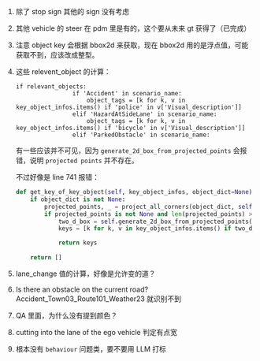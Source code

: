 1. 除了 stop sign 其他的 sign 没有考虑

2. 其他 vehicle 的 steer 在 pdm 里是有的，这个要从未来 gt 获得了（已完成）

3. 注意 object key 会根据 bbox2d 来获取，现在 bbox2d 用的是浮点值，可能获取不到，应该改成整型。

4. 这些 relevent_object 的计算：

	```
	if relevant_objects:
		            if 'Accident' in scenario_name: 
		                object_tags = [k for k, v in key_object_infos.items() if 'police' in v['Visual_description']]      
		            elif 'HazardAtSideLane' in scenario_name: 
		                object_tags = [k for k, v in key_object_infos.items() if 'bicycle' in v['Visual_description']]    
		            elif 'ParkedObstacle' in scenario_name:
	```

	有一些应该并不可见，因为 `generate_2d_box_from_projected_points` 会报错，说明 `projected points` 并不存在。

	不过好像是 line 741 报错：

	```python
	def get_key_of_key_object(self, key_object_infos, object_dict=None):
		if object_dict is not None:
		    projected_points, _ = project_all_corners(object_dict, self.CAMERA_MATRIX, self.WORLD2CAM_FRONT)
		    if projected_points is not None and len(projected_points) > 0:
		        two_d_box = self.generate_2d_box_from_projected_points(projected_points)
		        keys = [k for k, v in key_object_infos.items() if two_d_box==v['2d_bbox']]

		        return keys
		
		return []
	```
	
5. lane_change 值的计算，好像是允许变的道？

6. Is there an obstacle on the current road? Accident_Town03_Route101_Weather23 就识别不到

7. QA 里面，为什么没有提到颜色？

8. cutting into the lane of the ego vehicle 判定有点宽

9. 根本没有 `behaviour` 问题类，要不要用 LLM 打标
